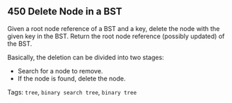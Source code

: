 ## 450 Delete Node in a BST

Given a root node reference of a BST and a key, delete the node with the given key in the BST. Return the root node reference (possibly updated) of the BST.

Basically, the deletion can be divided into two stages:

- Search for a node to remove.
- If the node is found, delete the node.

Tags: `tree`, `binary search tree`, `binary tree`
